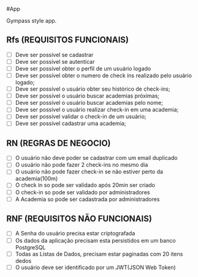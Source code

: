 #App 

Gympass style app.

## Rfs (REQUISITOS FUNCIONAIS)

- [ ] Deve ser possível se cadastrar
- [ ] Deve ser possível se autenticar
- [ ] Deve ser possível obter o perfil de um usuário logado
- [ ] Deve ser possível obter o numero de check ins realizado pelo usuário logado;
- [ ] Deve ser possível o usuário obter seu histórico de check-ins;
- [ ] Deve ser possível o usuário buscar academias próximas;
- [ ] Deve ser possível o usuário buscar academias pelo nome;
- [ ] Deve ser possível o usuário realizar check-in em uma academia;
- [ ] Deve ser possível validar o check-in de um usuário;
- [ ] Deve ser possível cadastrar uma academia;

## RN  (REGRAS DE NEGOCIO)

- [ ] O usuário não deve poder se cadastrar com um email duplicado
- [ ] O usuário  não pode fazer 2 check-ins no mesmo dia
- [ ] O usuário não pode fazer check-in se não estiver perto da academia(100m)
- [ ] O check in so pode ser validado após 20min ser criado
- [ ] O check-in so pode ser validado por administradores
- [ ] A Academia so pode ser cadastrada por administradores

## RNF (REQUISITOS NÃO FUNCIONAIS)

- [ ] A Senha do usuário precisa estar criptografada
- [ ] Os dados da aplicação precisam esta persistidos em um banco PostgreSQL
- [ ] Todas as Listas de Dados, precisam estar paginadas com 20 itens  dedos
- [ ] O usuário deve ser identificado por um JWT(JSON Web Token)
